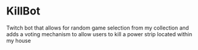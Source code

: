 # KillBot
Twitch bot that allows for random game selection from my collection and adds a voting mechanism to allow users to kill a power strip located within my house
